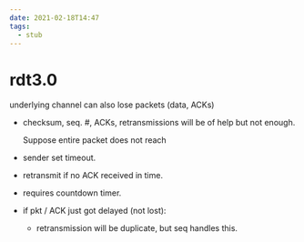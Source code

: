 ```yaml
---
date: 2021-02-18T14:47
tags: 
  - stub
---
```


# rdt3.0

underlying channel can also lose packets (data, ACKs)

- checksum, seq. #, ACKs, retransmissions will be of help but not enough.

  Suppose entire packet does not reach
  
- sender set timeout.
- retransmit if no ACK received in time.
- requires countdown timer.
- if pkt / ACK just got delayed (not lost):
  - retransmission will be duplicate, but seq handles this.

<d1f4c827>
